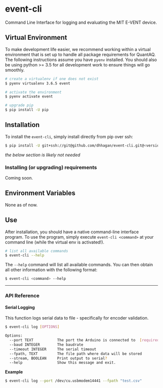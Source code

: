 # event-cli
Command Line Interface for logging and evaluating the MIT E-VENT device.

## Virtual Environment

To make development life easier, we recommend working within a virtual environment that is set up to handle all package requirements for QuantAQ. The following instructions assume you have `pyenv` installed. You should also be using python >= 3.5 for all development work to ensure things will go smoothly.


```sh
# create a virtualenv if one does not exist
$ pyenv virtualenv 3.6.5 event

# activate the environment
$ pyenv activate event

# upgrade pip
$ pip install -U pip
```

## Installation

To install the `event-cli`, simply install directly from pip over ssh:

```sh
$ pip install -U git+ssh://git@github.com/dhhagan/event-cli.git@<version-or-branch>
```

*the below section is likely not needed*

### Installing (or upgrading) requirements

Coming soon.

## Environment Variables

None as of now.


## Use

After installation, you should have a native command-line interface program. To use the program, simply 
execute `event-cli <command>` at your command line (while the virtual env is activated!).

```sh
# list all available commands
$ event-cli --help
```

The `--help` command will list all available commands. You can then obtain all other information with the following format:

```sh
$ event-cli <command> --help
```

<hr />

### API Reference



#### Serial Logging

This function logs serial data to file - specifically for encoder validation.

```sh
$ event-cli log [OPTIONS]
```

```sh
Options:
  --port TEXT           The port the Arduino is connected to  [required]
  --baud INTEGER        The baudrate
  --timeout INTEGER     The serial timeout
  --fpath, TEXT         The file path where data will be stored
  --stream, BOOLEAN     Print output to serial?
  --help                Show this message and exit.
```

**Example**

```sh
$ event-cli log --port /dev/cu.usbmodem14441 --fpath "test.csv"
```